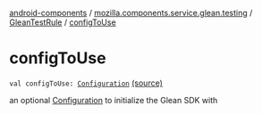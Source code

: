 [android-components](../../index.md) / [mozilla.components.service.glean.testing](../index.md) / [GleanTestRule](index.md) / [configToUse](./config-to-use.md)

# configToUse

`val configToUse: `[`Configuration`](../../mozilla.components.service.glean.config/-configuration/index.md) [(source)](https://github.com/mozilla-mobile/android-components/blob/master/components/service/glean/src/main/java/mozilla/components/service/glean/testing/GleanTestRule.kt#L35)

an optional [Configuration](../../mozilla.components.service.glean.config/-configuration/index.md) to initialize the Glean SDK with

